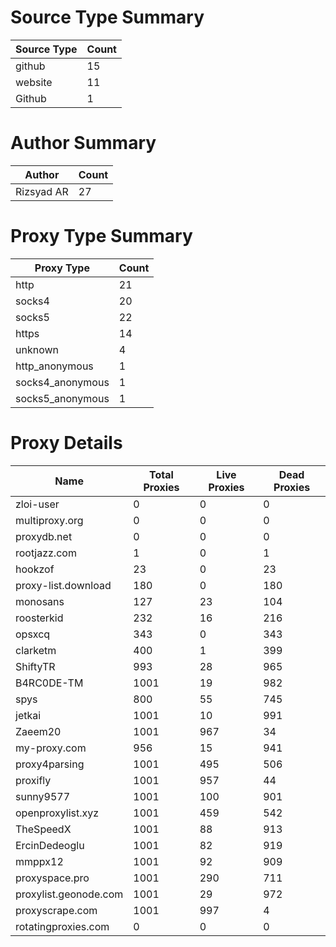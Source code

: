 # Source Type Summary

| Source Type | Count |
|-------------|-------|
| github | 15 |
| website | 11 |
| Github | 1 |


# Author Summary

| Author | Count |
|--------|-------|
| Rizsyad AR | 27 |


# Proxy Type Summary

| Proxy Type | Count |
|------------|-------|
| http | 21 |
| socks4 | 20 |
| socks5 | 22 |
| https | 14 |
| unknown | 4 |
| http_anonymous | 1 |
| socks4_anonymous | 1 |
| socks5_anonymous | 1 |


# Proxy Details

| Name | Total Proxies | Live Proxies | Dead Proxies |
|------|---------------|--------------|---------------|
| zloi-user | 0 | 0 | 0 |
| multiproxy.org | 0 | 0 | 0 |
| proxydb.net | 0 | 0 | 0 |
| rootjazz.com | 1 | 0 | 1 |
| hookzof | 23 | 0 | 23 |
| proxy-list.download | 180 | 0 | 180 |
| monosans | 127 | 23 | 104 |
| roosterkid | 232 | 16 | 216 |
| opsxcq | 343 | 0 | 343 |
| clarketm | 400 | 1 | 399 |
| ShiftyTR | 993 | 28 | 965 |
| B4RC0DE-TM | 1001 | 19 | 982 |
| spys | 800 | 55 | 745 |
| jetkai | 1001 | 10 | 991 |
| Zaeem20 | 1001 | 967 | 34 |
| my-proxy.com | 956 | 15 | 941 |
| proxy4parsing | 1001 | 495 | 506 |
| proxifly | 1001 | 957 | 44 |
| sunny9577 | 1001 | 100 | 901 |
| openproxylist.xyz | 1001 | 459 | 542 |
| TheSpeedX | 1001 | 88 | 913 |
| ErcinDedeoglu | 1001 | 82 | 919 |
| mmppx12 | 1001 | 92 | 909 |
| proxyspace.pro | 1001 | 290 | 711 |
| proxylist.geonode.com | 1001 | 29 | 972 |
| proxyscrape.com | 1001 | 997 | 4 |
| rotatingproxies.com | 0 | 0 | 0 |
